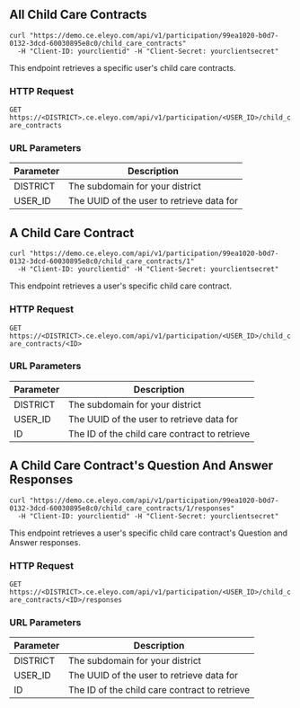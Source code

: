 ## All Child Care Contracts


```shell
curl "https://demo.ce.eleyo.com/api/v1/participation/99ea1020-b0d7-0132-3dcd-60030895e8c0/child_care_contracts"
  -H "Client-ID: yourclientid" -H "Client-Secret: yourclientsecret"
```

This endpoint retrieves a specific user's child care contracts.

### HTTP Request

`GET https://<DISTRICT>.ce.eleyo.com/api/v1/participation/<USER_ID>/child_care_contracts`

### URL Parameters

Parameter | Description
--------- | -----------
DISTRICT | The subdomain for your district
USER_ID | The UUID of the user to retrieve data for

## A Child Care Contract


```shell
curl "https://demo.ce.eleyo.com/api/v1/participation/99ea1020-b0d7-0132-3dcd-60030895e8c0/child_care_contracts/1"
  -H "Client-ID: yourclientid" -H "Client-Secret: yourclientsecret"
```

This endpoint retrieves a user's specific child care contract.

### HTTP Request

`GET https://<DISTRICT>.ce.eleyo.com/api/v1/participation/<USER_ID>/child_care_contracts/<ID>`

### URL Parameters

Parameter | Description
--------- | -----------
DISTRICT | The subdomain for your district
USER_ID | The UUID of the user to retrieve data for
ID | The ID of the child care contract to retrieve

## A Child Care Contract's Question And Answer Responses


```shell
curl "https://demo.ce.eleyo.com/api/v1/participation/99ea1020-b0d7-0132-3dcd-60030895e8c0/child_care_contracts/1/responses"
  -H "Client-ID: yourclientid" -H "Client-Secret: yourclientsecret"
```

This endpoint retrieves a user's specific child care contract's Question and Answer responses.

### HTTP Request

`GET https://<DISTRICT>.ce.eleyo.com/api/v1/participation/<USER_ID>/child_care_contracts/<ID>/responses`

### URL Parameters

Parameter | Description
--------- | -----------
DISTRICT | The subdomain for your district
USER_ID | The UUID of the user to retrieve data for
ID | The ID of the child care contract to retrieve